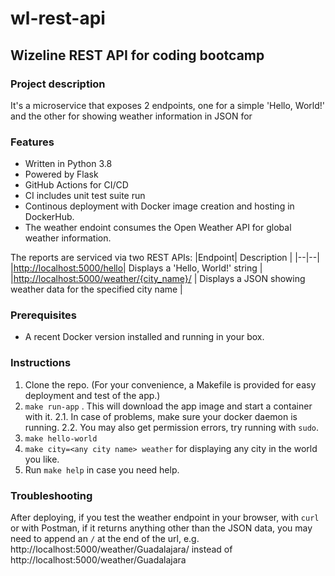# wl-rest-api
## Wizeline REST API for coding bootcamp

### Project description
It's a microservice that exposes 2 endpoints, one for a simple 'Hello, World!' and the other for showing weather information in JSON for 

### Features
 - Written in Python 3.8
 - Powered by Flask
 - GitHub Actions for CI/CD
 - CI includes unit test suite run
 - Continous deployment with Docker image creation and hosting in DockerHub. 
 - The weather endoint consumes the Open Weather API for global weather information. 
 
The reports are serviced via two REST APIs:
|Endpoint| Description |
|--|--|
|[http://localhost:5000​/hello](http://localhost:5000/hello)| Displays a 'Hello, World!' string |
|[http://localhost:5000/weather/{city_name}/](http://localhost:5000/weather/{city_name}/) | Displays a JSON showing weather data for the specified city name |
  
### Prerequisites
 - A recent Docker version installed and running in your box. 

 ### Instructions
 1. Clone the repo. 
 (For your convenience, a Makefile is provided for easy deployment and test of the app.)
 2. `make run-app` . This will download the app image and start a container with it. 
 2.1. In case of problems, make sure your docker daemon is running. 
 2.2. You may also get permission errors, try running with `sudo`.
 3. `make hello-world` 
 4. `make city=<any city name> weather` for displaying any city in the world you like. 
 3. Run `make help` in case you need help. 
 
 ### Troubleshooting
 After deploying, if you test the weather endpoint in your browser, with `curl` or with Postman, if it returns anything other than the JSON data, you may need to append an `/` at the end of the url, e.g. http://localhost:5000/weather/Guadalajara/ instead of http://localhost:5000/weather/Guadalajara
